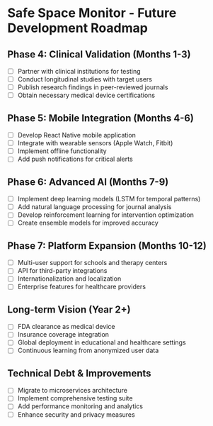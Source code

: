 # Safe Space Monitor - Future Development Roadmap

## Phase 4: Clinical Validation (Months 1-3)
- [ ] Partner with clinical institutions for testing
- [ ] Conduct longitudinal studies with target users
- [ ] Publish research findings in peer-reviewed journals
- [ ] Obtain necessary medical device certifications

## Phase 5: Mobile Integration (Months 4-6)
- [ ] Develop React Native mobile application
- [ ] Integrate with wearable sensors (Apple Watch, Fitbit)
- [ ] Implement offline functionality
- [ ] Add push notifications for critical alerts

## Phase 6: Advanced AI (Months 7-9)
- [ ] Implement deep learning models (LSTM for temporal patterns)
- [ ] Add natural language processing for journal analysis
- [ ] Develop reinforcement learning for intervention optimization
- [ ] Create ensemble models for improved accuracy

## Phase 7: Platform Expansion (Months 10-12)
- [ ] Multi-user support for schools and therapy centers
- [ ] API for third-party integrations
- [ ] Internationalization and localization
- [ ] Enterprise features for healthcare providers

## Long-term Vision (Year 2+)
- [ ] FDA clearance as medical device
- [ ] Insurance coverage integration
- [ ] Global deployment in educational and healthcare settings
- [ ] Continuous learning from anonymized user data

## Technical Debt & Improvements
- [ ] Migrate to microservices architecture
- [ ] Implement comprehensive testing suite
- [ ] Add performance monitoring and analytics
- [ ] Enhance security and privacy measures